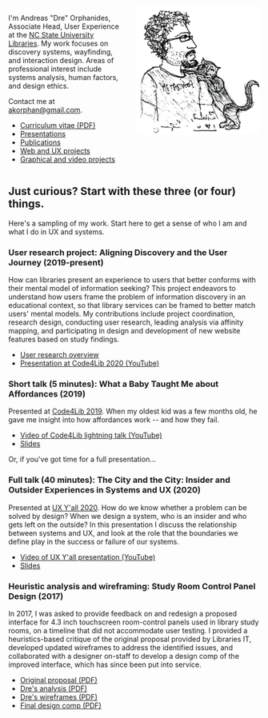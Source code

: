 <img src="./images/metadata-cat.png" style="float: right; width:250px; margin-left: 20px;" />

I'm Andreas "Dre" Orphanides, Associate Head, User Experience at the [NC State University Libraries](https://www.lib.ncsu.edu). My work focuses on discovery systems, wayfinding, and interaction design. Areas of professional interest include systems analysis, human factors, and design ethics.

Contact me at [akorphan@gmail.com](mailto:akorphan@gmail.com).

* [Curriculum vitae (PDF)](./images/cv.pdf)
* [Presentations](./presentations.html)
* [Publications](./publications.html)
* [Web and UX projects](./projects.html)
* [Graphical and video projects](./media.html)

<div style="clear: both"></div>

## Just curious? Start with these three (or four) things.

Here's a sampling of my work. Start here to get a sense of who I am and what I do in UX and systems.

### User research project: Aligning Discovery and the User Journey (2019-present)

How can libraries present an experience to users that better conforms with their mental model of information seeking? This project endeavors to understand how users frame the problem of information discovery in an educational context, so that library services can be framed to better match users' mental models. My contributions include project coordination, research design, conducting user research, leading analysis via affinity mapping, and participating in design and development of new website features based on study findings.

* [User research overview ](https://www.lib.ncsu.edu/projects/identifying-user-needs)
* [Presentation at Code4Lib 2020 (YouTube)](https://youtu.be/6JHwdgNJ3ig?t=1293)

### Short talk (5 minutes): What a Baby Taught Me about Affordances (2019)

Presented at [Code4Lib 2019](https://2019.code4lib.org/). When my oldest kid was a few months old, he gave me insight into how affordances work -- and how they fail.

* [Video of Code4Lib lightning talk (YouTube)](https://youtu.be/uXYIjJrfqnI?t=1001)
* [Slides](https://docs.google.com/presentation/d/1Uvi37lN1198snmkYbTmQ-f58_rtsjXYbr6n73hEYchY/edit)

Or, if you've got time for a full presentation...

### Full talk (40 minutes): The City and the City: Insider and Outsider Experiences in Systems and UX (2020)

Presented at [UX Y'all 2020](https://www.uxyall.org/). How do we know whether a problem can be solved by design? When we design a system, who is an insider and who gets left on the outside? In this presentation I discuss the relationship between systems and UX, and look at the role that the boundaries we define play in the success or failure of our systems.

* [Video of UX Y'all presentation (YouTube)](https://www.youtube.com/watch?v=mupR9w5NhxM)
* [Slides](https://docs.google.com/presentation/d/12Q3ZTXZB92qib6ASadOlZYm-QrGvUpSvF0jufJSUW5U/edit)

### Heuristic analysis and wireframing: Study Room Control Panel Design (2017)

In 2017, I was asked to provide feedback on and redesign a proposed interface for 4.3 inch touchscreen room-control panels used in library study rooms, on a timeline that did not accommodate user testing. I provided a heuristics-based critique of the original proposal provided by Libraries IT, developed updated wireframes to address the identified issues, and collaborated with a designer on-staff to develop a design comp of the improved interface, which has since been put into service.

* [Original proposal (PDF)](./images/amx-original.pdf)
* [Dre's analysis (PDF)](./images/amx-comments.pdf)
* [Dre's wireframes (PDF)](./images/amx-proposal.pdf)
* [Final design comp (PDF)](./images/amx-final.pdf)

